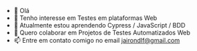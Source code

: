 - 👋 Olá
- 👀 Tenho interesse em Testes em plataformas Web
- 🌱 Atualmente estou aprendendo Cypress / JavaScript / BDD
- 💞️ Quero colaborar em Projetos de Testes Automatizados Web
- 📫 Entre em contato comigo no email jairondlf@gmail.com

<!---
jaironD/jaironD is a ✨ special ✨ repository because its `README.md` (this file) appears on your GitHub profile.
You can click the Preview link to take a look at your changes.
--->
